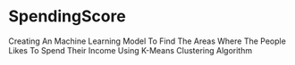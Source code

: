 # SpendingScore
Creating An Machine Learning Model To Find The Areas Where The People Likes To Spend Their Income Using K-Means Clustering Algorithm
